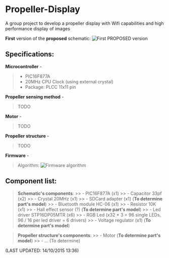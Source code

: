 # Propeller-Display
A group project to develop a propeller display with Wifi capabilities and high performance display of images

**First** version of the **proposed** schematic:
![First PROPOSED version](http://i.imgur.com/gKJlont.png)

Specifications:
---------------
**Microcontroller** - 
	 

> - PIC16F877A
> - 20MHz CPU Clock (using external crystal)
> - Package: PLCC 11x11 pin

**Propeller sensing method** -
> TODO

**Motor** - 
> TODO 

**Propeller structure** - 
> TODO

**Firmware** -
> Algorithm:
	![Firmware algorithm](http://i.imgur.com/M1VnChr.png)
	

Component list:
---------------

> **Schematic's components**:
	>> - PIC16F877A (x1)
	>> - Capacitor 33pf (x2) 
	>> - Crystal 20MHz (x1)
	>> - SDCard adapter (x1) (**To determine part's model**)
	>> - Bluetooth module HC-06 (x1)
	>> - Resistor 10K (x1)
	>> - Hall effect sensor (?) (**To determine part's model**)
	>> - Led driver STP16DP05MTR (x6)
	>> - RGB Led (x32 * 3 = 96 single LEDs. 96 / 16 per led driver = 6 drivers)
	>> - Voltage regulator (x1) (**To determine part's model**)

> **Propeller structure's components**:
	>> - Motor (**To determine part's model**)
	>> - ... (To determine)
	

(LAST UPDATED: 14/10/2015 13:36)